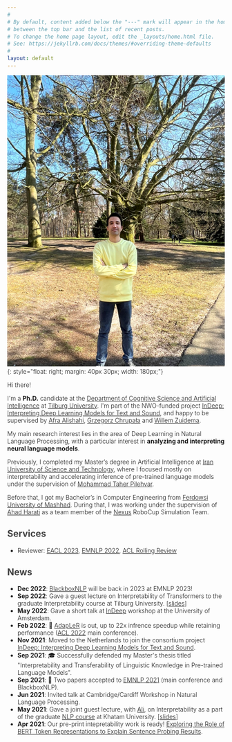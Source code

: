 ```yaml
---
#
# By default, content added below the "---" mark will appear in the home page
# between the top bar and the list of recent posts.
# To change the home page layout, edit the _layouts/home.html file.
# See: https://jekyllrb.com/docs/themes/#overriding-theme-defaults
#
layout: default
---
```


<style>
    p, li {font-weight: 300;}
</style>
<!-- (comment) the image below can be found in img folder of this very project-->

![me](/resources/people/me_2.jpg){: style="float: right; margin: 40px 30px; width: 180px;"}

Hi there!

I'm a __Ph.D.__ candidate at the [Department of Cognitive Science and Artificial Intelligence](https://www.tilburguniversity.edu/about/schools/tshd/departments/dca) at [Tilburg University](https://www.tilburguniversity.edu/). I'm part of the NWO-funded project [InDeep: Interpreting Deep Learning Models for Text and Sound](https://interpretingdl.github.io/), and happy to be supervised by [Afra Alishahi](http://afra.alishahi.name/), [Grzegorz Chrupała](https://grzegorz.chrupala.me/) and [Willem Zuidema](https://staff.fnwi.uva.nl/w.zuidema/).

My main research interest lies in the area of Deep Learning in Natural Language Processing, with a particular interest in __analyzing and interpreting neural language models__.

Previously, I completed my Master’s degree in Artificial Intelligence at [Iran University of Science and Technology](http://www.iust.ac.ir/en), where I focused mostly on interpretability and accelerating inference of pre-trained language models under the supervision of [Mohammad Taher Pilehvar](https://pilehvar.github.io/).

Before that, I got my Bachelor’s in Computer Engineering from [Ferdowsi University of Mashhad](https://en.um.ac.ir/). During that, I was working under the supervision of [Ahad Harati](http://a.harati.profcms.um.ac.ir/) as a team member of the [Nexus](http://nexus.um.ac.ir/) RoboCup Simulation Team.



## <span style="color:#424242">Services </span>
* Reviewer: [EACL 2023](https://2023.eacl.org/), [EMNLP 2022](https://2022.emnlp.org/), [ACL Rolling Review](https://aclrollingreview.org/)


## <span style="color:#424242">News </span>
* __Dec 2022__: [BlackboxNLP](https://blackboxnlp.github.io/) will be back in 2023 at EMNLP 2023!
* __Sep 2022__: Gave a guest lecture on Interpretability of Transformers to the graduate Interpretability course at Tilburg University. \[[slides](https://drive.google.com/file/d/1Z39YSfzpzzkqAiMxVdW1nOkudfYVgj_y/view?usp=sharing)\]
* __May 2022__: Gave a short talk at [InDeep](https://interpretingdl.github.io/) workshop at the University of Amsterdam.
* __Feb 2022__: 🥳 [AdapLeR](https://aclanthology.org/2022.acl-long.1/) is out, up to 22x infrence speedup while retaining performance ([ACL 2022](https://www.2022.aclweb.org/) main conference).
* __Nov 2021__: Moved to the Netherlands to join the consortium project [InDeep: Interpreting Deep Learning Models for Text and Sound](https://interpretingdl.github.io/).
* __Sep 2021__: 🎓 Successfully defended my Master's thesis titled "Interpretability and Transferability of Linguistic Knowledge in Pre-trained Language Models".
* __Sep 2021__: 🥳 Two papers accepted to [EMNLP 2021](https://2021.emnlp.org/) (main conference and BlackboxNLP).
* __Jun 2021__: Invited talk at Cambridge/Cardiff Workshop in Natural Language Processing.
* __May 2021__: Gave a joint guest lecture, with [Ali](https://www.amodarressi.com/), on Interpretability as a part of the graduate [NLP course](https://teias-courses.github.io/nlp99/) at Khatam University. \[[slides](https://drive.google.com/file/d/1cAzlIlbuVAFZXz3gaFGBTRZwjq-_V2lb/view?usp=sharing)\]
* __Apr 2021__: Our pre-print intepretability work is ready! [Exploring the Role of BERT Token Representations to Explain Sentence Probing Results](https://arxiv.org/abs/2104.01477).
